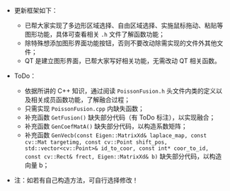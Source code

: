 - 更新框架如下：
	- 已帮大家实现了多边形区域选择、自由区域选择、实施鼠标拖动、粘贴等图形功能，具体可查看相关 `.h` 文件了解函数功能；
	- 除特殊想添加图形界面功能按钮，否则不要改动除需实现的文件外其他文件；
	- QT 是建立图形界面，已帮大家写好相关功能，无需改动 QT 相关函数。

- ToDo：
	- 依据所讲的 C++ 知识，通过阅读 `PoissonFusion.h` 头文件内类的定义以及相关成员函数功能，了解融合过程；
	- 只需实现 `PoissonFusion.cpp` 内缺失函数；
	- 补充函数 `GetFusion()` 缺失部分代码（有 ToDo 标注），以实现融合；
	- 补充函数 `GenCoefMatA()` 缺失部分代码，以构造系数矩阵；
	- 补充函数 `GenVecb(const Eigen::MatrixXd& laplace_map, const cv::Mat targetimg, const cv::Point shift_pos, std::vector<cv::Point>& id_to_coor, const int* coor_to_id, const cv::Rect& frect, Eigen::MatrixXd& b)` 缺失部分代码，以构造向量 b；

- 注：如若有自己构造方法，可自行选择修改！